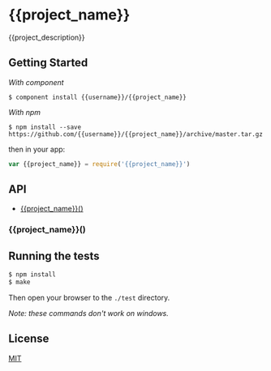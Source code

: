 
# {{project_name}}

  {{project_description}}

## Getting Started

_With component_  

	$ component install {{username}}/{{project_name}}

_With npm_  

	$ npm install --save https://github.com/{{username}}/{{project_name}}/archive/master.tar.gz


then in your app:

```js
var {{project_name}} = require('{{project_name}}')
```

## API

- [{{project_name}}()](#{{project_name}})

### {{project_name}}()

## Running the tests

```bash
$ npm install
$ make
```
Then open your browser to the `./test` directory.

_Note: these commands don't work on windows._ 

## License 

[MIT](License)